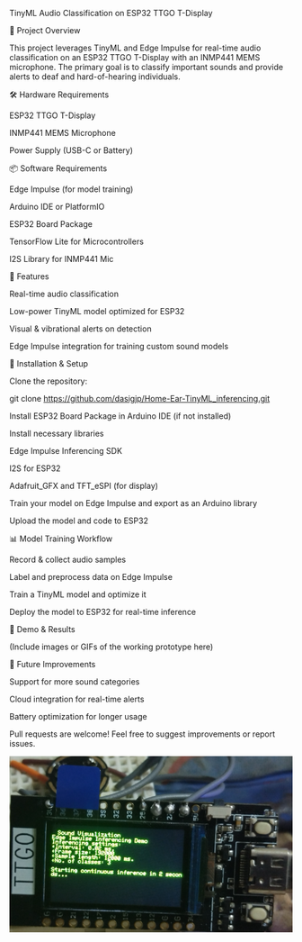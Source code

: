 TinyML Audio Classification on ESP32 TTGO T-Display

📌 Project Overview

This project leverages TinyML and Edge Impulse for real-time audio classification on an ESP32 TTGO T-Display with an INMP441 MEMS microphone. The primary goal is to classify important sounds and provide alerts to deaf and hard-of-hearing individuals.

🛠️ Hardware Requirements

ESP32 TTGO T-Display

INMP441 MEMS Microphone

Power Supply (USB-C or Battery)

📦 Software Requirements

Edge Impulse (for model training)

Arduino IDE or PlatformIO

ESP32 Board Package

TensorFlow Lite for Microcontrollers

I2S Library for INMP441 Mic

🚀 Features

Real-time audio classification

Low-power TinyML model optimized for ESP32

Visual & vibrational alerts on detection

Edge Impulse integration for training custom sound models

🔧 Installation & Setup

Clone the repository:

git clone https://github.com/dasigjp/Home-Ear-TinyML_inferencing.git

Install ESP32 Board Package in Arduino IDE (if not installed)

Install necessary libraries

Edge Impulse Inferencing SDK

I2S for ESP32

Adafruit_GFX and TFT_eSPI (for display)

Train your model on Edge Impulse and export as an Arduino library

Upload the model and code to ESP32

📊 Model Training Workflow

Record & collect audio samples

Label and preprocess data on Edge Impulse

Train a TinyML model and optimize it

Deploy the model to ESP32 for real-time inference

📸 Demo & Results

(Include images or GIFs of the working prototype here)

📌 Future Improvements

Support for more sound categories

Cloud integration for real-time alerts

Battery optimization for longer usage



Pull requests are welcome! Feel free to suggest improvements or report issues.

![Project Preview](preview.png)


